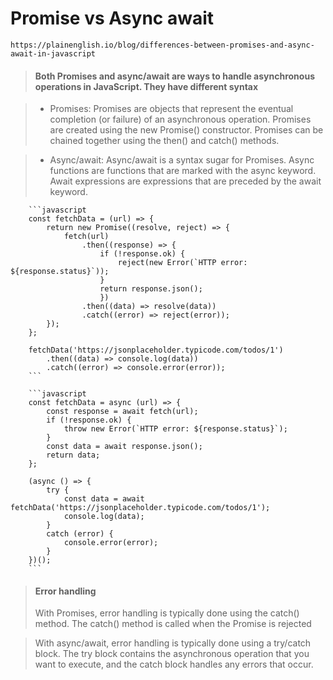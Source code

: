 # Promise vs Async await
    https://plainenglish.io/blog/differences-between-promises-and-async-await-in-javascript
    
> #### Both Promises and async/await are ways to handle asynchronous operations in JavaScript. They have different syntax

> -    Promises:
>        Promises are objects that represent the eventual completion (or failure) of an asynchronous operation.
>        Promises are created using the new Promise() constructor.
>        Promises can be chained together using the then() and catch() methods.

> -   Async/await:
>        Async/await is a syntax sugar for Promises.
>        Async functions are functions that are marked with the async keyword.
>        Await expressions are expressions that are preceded by the await keyword.

        ```javascript
        const fetchData = (url) => {
            return new Promise((resolve, reject) => {
                fetch(url)
                    .then((response) => {
                        if (!response.ok) {
                            reject(new Error(`HTTP error: ${response.status}`));
                        }
                        return response.json();
                        })
                    .then((data) => resolve(data))
                    .catch((error) => reject(error));
            });
        };

        fetchData('https://jsonplaceholder.typicode.com/todos/1')
            .then((data) => console.log(data))
            .catch((error) => console.error(error));
        ```

        ```javascript
        const fetchData = async (url) => {
            const response = await fetch(url);
            if (!response.ok) {
                throw new Error(`HTTP error: ${response.status}`);
            }
            const data = await response.json();
            return data;
        };

        (async () => {
            try {
                const data = await fetchData('https://jsonplaceholder.typicode.com/todos/1');
                console.log(data);
            } 
            catch (error) {
                console.error(error);
            }
        })();
        ```

> #### Error handling
> With Promises, error handling is typically done using the catch() method. The catch() method is called when the Promise is rejected

> With async/await, error handling is typically done using a try/catch block. The try block contains the asynchronous operation that you want to execute, and the catch block handles any errors that occur.